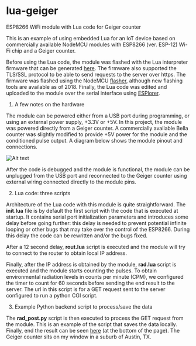 # lua-geiger
ESP8266 WiFi module with Lua code for Geiger counter

This is an example of using embedded Lua for an IoT device based on commercially available NodeMCU modules with ESP8266 (ver. ESP-12) Wi-Fi chip and a Geiger counter.

Before using the Lua code, the module was flashed with the Lua interpreter firmware that can be generated [here](https://nodemcu-build.com/). The firmware also supported the TLS/SSL protocol to be able to send requests to the server over https. The firmware was flashed using the NodeMCU [flasher](https://github.com/nodemcu/nodemcu-flasher), although new flashing tools are available as of 2018. Finally, the Lua code was edited and uploaded to the module over the serial interface using [ESPlorer](https://github.com/4refr0nt/ESPlorer).

1. A few notes on the hardware

The module can be powered either from a USB port during programming, or using an external power supply, +3.3V or +5V. In this project, the module was powered directly from a Geiger counter. A commercially available Bella counter was slightly modified to provide +5V power for the module and the conditioned pulse output. A diagram below shows the module pinout and connections.

![Alt text](http://www.texasmicrodevices.com/w/wp-content/uploads/2019/05/nodemcu-geiger.gif)

After the code is debugged and the module is functional, the module can be unplugged from the USB port and reconnected to the Geiger counter using external wiring connected directly to the module pins.

2. Lua code: three scripts

Architecture of the Lua code with this module is quite straightforward. The **init.lua** file is by default the first script with the code that is executed at startup. It contains serial port initialization parameters and introduces some delay before going further: this delay is needed  to prevent potential infinite looping or other bugs that may take over the control of the ESP8266. During this delay the code can be rewritten and/or the bugs fixed. 

After a 12 second delay, **rout.lua** script is executed and the module will try to connect to the router to obtain local IP address. 

Finally, after the IP address is obtained by the module, **rad.lua** script is executed and the module starts counting the pulses. To obtain environmental radiation levels in counts per minute (CPM), we configured the timer to count for 60 seconds before sending the end result to the server. The url in this script is for a GET request sent to the server configured to run a python CGI script. 

3. Example Python backend script to process/save the data

The **rad_post.py** script is then executed to process the GET request from the module.  This is an example of the script that saves the data locally. Finally, end the result can be seen [here](http://texasmicrodevices.com/w/lua-for-iot-geiger-counter-with-nodemcu/) (at the bottom of the page). The Geiger counter sits on my window in a suburb of Austin, TX.
